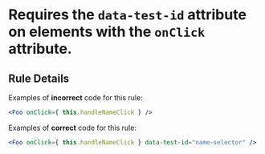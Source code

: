 # Requires the `data-test-id` attribute on elements with the `onClick` attribute.

## Rule Details

Examples of **incorrect** code for this rule:

```jsx
<Foo onClick={ this.handleNameClick } />
```

Examples of **correct** code for this rule:

```jsx
<Foo onClick={ this.handleNameClick } data-test-id="name-selector" />
```

